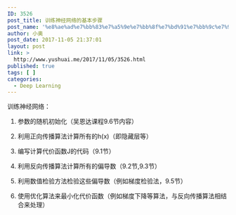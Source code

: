 ```yaml
---
ID: 3526
post_title: 训练神经网络的基本步骤
post_name: '%e8%ae%ad%e7%bb%83%e7%a5%9e%e7%bb%8f%e7%bd%91%e7%bb%9c%e7%9a%84%e5%9f%ba%e6%9c%ac%e6%ad%a5%e9%aa%a4'
author: 小奥
post_date: 2017-11-05 21:37:01
layout: post
link: >
  http://www.yushuai.me/2017/11/05/3526.html
published: true
tags: [ ]
categories:
  - Deep Learning
---
```

<p>训练神经网络：<br/></p><ol class=" list-paddingleft-2" style="list-style-type: decimal;"><li><p>参数的随机初始化（吴恩达课程9.6节内容）</p></li><li><p>利用正向传播算法计算所有的h(x)（即隐藏层等）</p></li><li><p>编写计算代价函数J的代码（9.1节）</p></li><li><p>利用反向传播算法计算所有的偏导数（9.2节,9.3节）</p></li><li><p>利用数值检验方法检验这些偏导数（例如梯度检验法，9.5节）</p></li><li><p>使用优化算法来最小化代价函数（例如梯度下降等算法，与反向传播算法相结合来处理）<br/></p></li></ol>